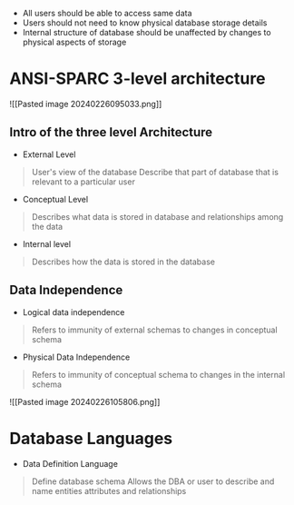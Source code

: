 
- All users should be able to access same data 
- Users should not need to know physical database storage details
- Internal structure of database should be unaffected by changes to physical aspects of storage 

# ANSI-SPARC 3-level architecture     

![[Pasted image 20240226095033.png]]

## Intro of the three level Architecture


- External Level 
> User's view of the database 
> Describe that part of database that is relevant to a particular user 

- Conceptual Level 
> Describes what data is stored in database and relationships among the data

- Internal level 
> Describes how the data is stored in the database 

## Data Independence 

- Logical data independence 
> Refers to immunity of external schemas to changes in conceptual schema 


- Physical Data Independence 

> Refers to immunity of conceptual schema to changes in the internal schema 

![[Pasted image 20240226105806.png]]

# Database Languages 

- Data Definition Language 
> Define database schema 
> Allows the DBA or user to describe and name entities attributes and relationships 

